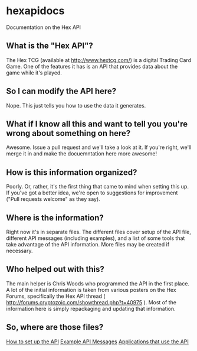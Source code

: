 # hexapidocs
Documentation on the Hex API

## What is the "Hex API"?
The Hex TCG (available at http://www.hextcg.com/) is a digital Trading Card Game.  One of the features it has is an
API that provides data about the game while it's played.

## So I can modify the API here?
Nope. This just tells you how to use the data it generates.

## What if I know all this and want to tell you you're wrong about something on here?
Awesome.  Issue a pull request and we'll take a look at it.  If you're right, we'll merge it in and make the 
docuemntation here more awesome!

## How is this information organized?
Poorly.  Or, rather, it's the first thing that came to mind when setting this up. If you've got a better idea, 
we're open to suggestions for improvement ("Pull requests welcome" as they say).

## Where is the information?
Right now it's in separate files.  The different files cover setup of the API file, different API messages 
(including examples), and a list of some tools that take advantage of the API information.  More files may be created
if necessary.

## Who helped out with this?
The main helper is Chris Woods who programmed the API in the first place.  A lot of the initial information 
is taken from various posters on the Hex Forums, specifically the Hex API thread ( http://forums.cryptozoic.com/showthread.php?t=40975 ).  Most of the information here is simply repackaging and updating that information.

## So, where are those files?
[How to set up the API](http://github.com/dylannorthrup/hexapidocs/blob/MASTER/01_Setting_Up_The_API.md)
[Example API Messages](http://github.com/dylannorthrup/hexapidocs/blob/MASTER/02_Example_Messages.md)
[Applications that use the API](http://github.com/dylannorthrup/hexapidocs/blob/MASTER/03_Applications_That_Use_The_API.md)
